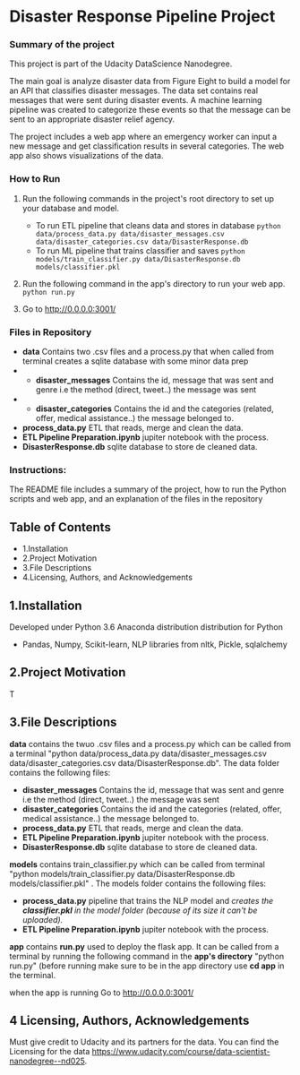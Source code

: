 # Disaster Response Pipeline Project

### Summary of the project

This project is part of the Udacity DataScience Nanodegree.

The main goal is analyze disaster data from Figure Eight to build a model for an API that classifies disaster messages. The data set contains real messages that were sent during disaster events. A machine learning pipeline was created to categorize these events so that the message can be sent to an appropriate disaster relief agency.

The project includes a web app where an emergency worker can input a new message and get classification results in several categories. The web app also shows visualizations of the data. 

### How to Run

1. Run the following commands in the project's root directory to set up your database and model.

    - To run ETL pipeline that cleans data and stores in database
        `python data/process_data.py data/disaster_messages.csv data/disaster_categories.csv data/DisasterResponse.db`
    - To run ML pipeline that trains classifier and saves
        `python models/train_classifier.py data/DisasterResponse.db models/classifier.pkl`

2. Run the following command in the app's directory to run your web app.
    `python run.py`

3. Go to http://0.0.0.0:3001/


### Files in Repository

* **data** Contains two .csv files and a process.py that when called from terminal creates a sqlite database with some minor data prep
* * **disaster_messages** Contains the id, message that was sent and genre i.e the method (direct, tweet..) the message was sent
* * **disaster_categories** Contains the id and the categories (related, offer, medical assistance..) the message belonged to.
* **process_data.py** ETL that reads, merge and clean the data.
* **ETL Pipeline Preparation.ipynb** jupiter notebook with the process.
* **DisasterResponse.db** sqlite database to store de cleaned data.

### Instructions:





The README file includes a summary of the project, how to run the Python scripts and web app, and an explanation of the files in the repository



## Table of Contents
* 1.Installation
* 2.Project Motivation
* 3.File Descriptions
* 4.Licensing, Authors, and Acknowledgements
## 1.Installation
Developed under Python 3.6
Anaconda distribution distribution for Python
* Pandas, Numpy, Scikit-learn, NLP libraries from nltk, Pickle, sqlalchemy

## 2.Project Motivation
T
## 3.File Descriptions

**data** 
contains the twuo .csv files and a process.py which can be called from a terminal "python data/process_data.py data/disaster_messages.csv data/disaster_categories.csv data/DisasterResponse.db". The data folder contains the following files:
* **disaster_messages** Contains the id, message that was sent and genre i.e the method (direct, tweet..) the message was sent
* **disaster_categories** Contains the id and the categories (related, offer, medical assistance..) the message belonged to.
* **process_data.py** ETL that reads, merge and clean the data.
* **ETL Pipeline Preparation.ipynb** jupiter notebook with the process.
* **DisasterResponse.db** sqlite database to store de cleaned data.

**models**
contains train_classifier.py which can be called from terminal  "python models/train_classifier.py data/DisasterResponse.db models/classifier.pkl" . The models folder contains the following files:
* **process_data.py** pipeline that trains the NLP model and _creates the **classifier.pkl** in the model folder (because of its size it can't be uploaded)._
* **ETL Pipeline Preparation.ipynb** jupiter notebook with the process.

**app**
contains **run.py** used to deploy the flask app. It can be called from a terminal by running the following command in the **app's directory** "python run.py" (before running make sure to be in the app directory use **cd app** in the terminal.

when the app is running Go to http://0.0.0.0:3001/


## 4 Licensing, Authors, Acknowledgements

Must give credit to Udacity and its partners for the data. You can find the Licensing for the data https://www.udacity.com/course/data-scientist-nanodegree--nd025.